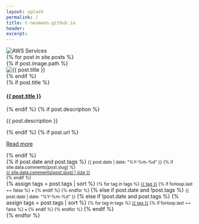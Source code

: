 ```yaml
---
layout: splash
permalink: /
title: t-neumann.github.io
header:
excerpt:
---
```


<img src="{{ site.url }}{{ site.baseurl }}/assets/images/laythe.png" alt="AWS Services">

<div class="card-columns">
{% for post in site.posts %}
  <div class="card">
  {% if post.image.path %}
    <div class="card-header bg-light"><img class="card-img-top img-fluid" src="{{ post.image.path }}" alt="{{ post.title }}" title="{{ post.title }}"></div>
  {% endif %}
    <div class="card-body">
  {% if post.title %}
      <a href="{{ post.url }}"><h4 class="card-title">{{ post.title }}</h4></a>
  {% endif %}
  {% if post.description %}
      <p class="card-text">{{ post.description }}</p>
  {% endif %}
  {% if post.url %}
      <p class="text-center"><a href="{{ post.url }}" class="btn btn-outline-primary">Read more</a></p>
  {% endif %}
    </div>
    <div class="card-footer">
  {% if post.date and post.tags %}
      <small class="text-muted"><i class="fa fa-calendar" aria-hidden="true"></i> {{ post.date | date: "%Y-%m-%d" }}
      {% if site.data.comments[post.slug] %}
        <div class="float-right">
          <i class="fa fa-comments" aria-hidden="true"> </i> <a href="{{ post.url }}#comments" data-proofer-ignore="true"><span class="badge badge-secondary">{{ site.data.comments[post.slug] | size }}</span></a>
        </div>
      {% endif %}
      </small>
      <br>
      {% assign tags = post.tags | sort %}
      <small class="text-muted"><i class="fa fa-tags" aria-hidden="true"></i>
      {% for tag in tags %}
        <a href="/tags#{{ tag | downcase }}" data-proofer-ignore="true">{{ tag }}</a>
        {% if forloop.last == false %} • {% endif %}
      {% endfor %}
      </small>
  {% else if post.date and !post.tags %}
      <small class="text-muted"><i class="fa fa-calendar" aria-hidden="true"></i> {{ post.date | date: "%Y-%m-%d" }}</small>
  {% else if !post.date and post.tags %}
    {% assign tags = post.tags | sort %}
    <small class="text-muted"><i class="fa fa-tags" aria-hidden="true"></i>
    {% for tag in tags %}
      <a href="/tags#{{ tag | downcase }}" data-proofer-ignore="true">{{ tag }}</a>
      {% if forloop.last == false %} • {% endif %}
    {% endfor %}
    </small>
  {% endif %}
    </div>
  </div>
{% endfor %}
</div>
